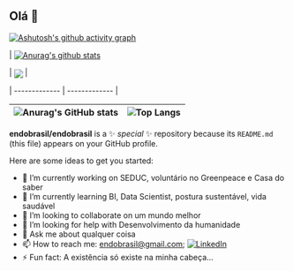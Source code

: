 ## Olá 👋


[![Ashutosh's github activity graph](https://github-readme-activity-graph.vercel.app/graph?username=endobrasil&bg_color=000000&color=c00757&line=a75291&point=5f595c&area=true&hide_border=true)](https://github.com/ashutosh00710/github-readme-activity-graph)


| <a href="https://github.com/anuraghazra/github-readme-stats"><img align="center" src="https://github-readme-stats.vercel.app/api?username=anuraghazra&show_icons=true&include_all_commits=true&theme=buefy&hide_border=true" alt="Anurag's github stats" /></a> 

| <a href="https://github.com/anuraghazra/github-readme-stats"><img align="center" src="https://github-readme-stats.vercel.app/api/top-langs/?username=anuraghazra&layout=compact&theme=buefy&hide_border=true" /></a> |

| ------------- | ------------- |



|![Anurag's GitHub stats](https://github-readme-stats.vercel.app/api?username=endobrasil&show_icons=true&theme=cobalt)|![Top Langs](https://github-readme-stats.vercel.app/api/top-langs/?username=endobrasil&hide_progress=false)|
| ------------- | ------------- |

**endobrasil/endobrasil** is a ✨ _special_ ✨ repository because its `README.md` (this file) appears on your GitHub profile.

Here are some ideas to get you started:

- 🔭 I’m currently working on SEDUC, voluntário no Greenpeace e Casa do saber
- 🌱 I’m currently learning BI, Data Scientist, postura sustentável, vida saudável
- 👯 I’m looking to collaborate on um mundo melhor
- 🤔 I’m looking for help with Desenvolvimento da humanidade
- 💬 Ask me about qualquer coisa
- 📫 How to reach me: endobrasil@gmail.com; [![LinkedIn](https://img.shields.io/badge/LinkedIn-000?style=for-the-badge&logo=linkedin&logoColor=0E76A8)](https://www.linkedin.com/in/endobrasil/)
- ⚡ Fun fact: A existência só existe na minha cabeça...

